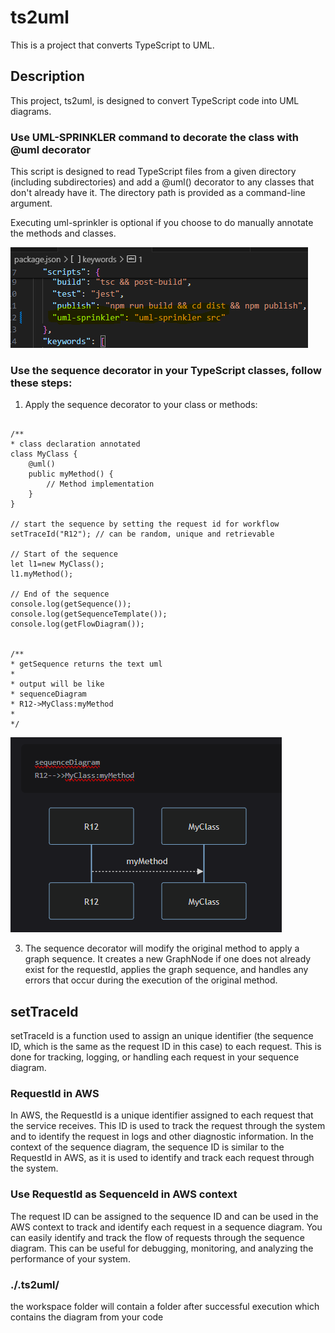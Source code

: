 # ts2uml

This is a project that converts TypeScript to UML.

## Description

This project, ts2uml, is designed to convert TypeScript code into UML diagrams.

### Use UML-SPRINKLER command to decorate the class with @uml decorator

This script is designed to read TypeScript files from a given directory (including subdirectories) and add a @uml() decorator to any classes that don't already have it. The directory path is provided as a command-line argument.

Executing uml-sprinkler is optional if you choose to do manually annotate the methods and classes.

![Sequence Image](https://raw.githubusercontent.com/senthurai/ts2uml/master/sprnklr.png)


### Use the sequence decorator in your TypeScript classes, follow these steps:

1. Apply the sequence decorator to your class or methods:

```

/**
* class declaration annotated
class MyClass {
    @uml()
    public myMethod() {
        // Method implementation
    }
}

// start the sequence by setting the request id for workflow
setTraceId("R12"); // can be random, unique and retrievable

// Start of the sequence
let l1=new MyClass();
l1.myMethod();

// End of the sequence
console.log(getSequence());
console.log(getSequenceTemplate());
console.log(getFlowDiagram());


/**
* getSequence returns the text uml
*
* output will be like
* sequenceDiagram
* R12->MyClass:myMethod
*
*/

```

![Sequence Image](https://raw.githubusercontent.com/senthurai/ts2uml/master/seq.png)

3. The sequence decorator will modify the original method to apply a graph sequence. It creates a new GraphNode if one does not already exist for the requestId, applies the graph sequence, and handles any errors that occur during the execution of the original method.

## setTraceId

setTraceId is a function used to assign an unique identifier (the sequence ID, which is the same as the request ID in this case) to each request. This is done for tracking, logging, or handling each request in your sequence diagram.

### RequestId in AWS

In AWS, the RequestId is a unique identifier assigned to each request that the service receives. This ID is used to track the request through the system and to identify the request in logs and other diagnostic information. In the context of the sequence diagram, the sequence ID is similar to the RequestId in AWS, as it is used to identify and track each request through the system.

### Use RequestId as SequenceId in AWS context

The request ID can be assigned to the sequence ID and can be used in the AWS context to track and identify each request in a sequence diagram. You can easily identify and track the flow of requests through the sequence diagram. This can be useful for debugging, monitoring, and analyzing the performance of your system.

### ./.ts2uml/

the workspace folder will contain a folder after successful execution which contains the diagram from your code
